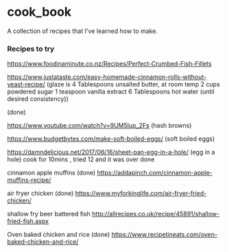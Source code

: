 # cook_book

A collection of recipes that I've learned how to make.

### Recipes to try

https://www.foodinaminute.co.nz/Recipes/Perfect-Crumbed-Fish-Fillets

https://www.justataste.com/easy-homemade-cinnamon-rolls-without-yeast-recipe/ (glaze is 4 Tablespoons unsalted butter, at room temp
2 cups powdered sugar
1 teaspoon vanilla extract
6 Tablespoons hot water (until desired consistency))

(done)

https://www.youtube.com/watch?v=9UM5Iup_2Fs (hash browns)

https://www.budgetbytes.com/make-soft-boiled-eggs/ (soft boiled eggs)

https://damndelicious.net/2017/06/16/sheet-pan-egg-in-a-hole/ (egg in a hole) cook for 10mins , tried 12 and it was over done

cinnamon apple muffins (done)
https://addapinch.com/cinnamon-apple-muffins-recipe/

air fryer chicken (done)
https://www.myforkinglife.com/air-fryer-fried-chicken/

shallow fry beer battered fish
http://allrecipes.co.uk/recipe/45891/shallow-fried-fish.aspx

Oven baked chicken and rice (done)
https://www.recipetineats.com/oven-baked-chicken-and-rice/
